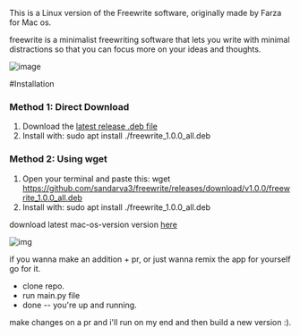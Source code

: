 This is a Linux version of the Freewrite software, originally made by Farza for Mac os.

freewrite is a minimalist freewriting software that lets you write with minimal distractions so that you can focus more on your ideas and thoughts.


![image](https://github.com/user-attachments/assets/6f75c564-4c2f-444c-a832-aeec9c4716cd)


#Installation
### Method 1: Direct Download
1. Download the [latest release .deb file](https://github.com/sandarva3/freewrite/releases/latest)
2. Install with:    sudo apt install ./freewrite_1.0.0_all.deb

### Method 2: Using wget
1. Open your terminal and paste this: wget https://github.com/sandarva3/freewrite/releases/download/v1.0.0/freewrite_1.0.0_all.deb
2. Install with:    sudo apt install ./freewrite_1.0.0_all.deb


download latest mac-os-version version [here](https://www.freewrite.io/)

![img](https://i.imgur.com/2ucbtff.gif)

if you wanna make an addition + pr,
or just wanna remix the app for yourself go for it.

- clone repo.
- run main.py file
- done -- you're up and running.

make changes on a pr and i'll run on my end and then build a new version :).
